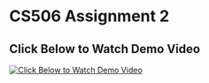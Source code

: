 # CS506 Assignment 2

## Click Below to Watch Demo Video

[![Click Below to Watch Demo Video](https://img.youtube.com/vi/IulA34Cir4M/maxresdefault.jpg)](https://youtu.be/IulA34Cir4M)


